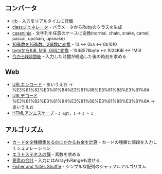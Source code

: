 ## コンバータ
- [irb](https://rconv.ongaeshi.me/?q=EoYw9gdgbgdAzgUwC4AokEskBsEC4AEARKJFIQDT4AmCAZgIYCuWSBAjAJTVj4A%2BCvAFD58AB3wJBCCFUFA) - 入力をリアルタイムに評価
- [classジェネレータ](https://rconv.ongaeshi.me/?q=CYUwZgBAtiAuAWB7YBnAFABwIYCctQEoAoCCbPKAOiiwwmEQgB8A7fEJk0iAIlNEgBiAN5sYAXwA6LUiBbAeXOcEoArRAEsWaHtOk9iyokQBKAY0QsAbpRRw0XWBtgAbEAC5eZl1hQpAHQyA5QyAswyANwyAPwyA-QzhPAA0EFwCWACuLrCePADa0qTCEN6%2BKJ6SPABiiIgl8TAIyEUQAKQA7mhYbRAARl0EEFIsALoG9IxMHEqUIFhm8MPMZpzcZMmwKBAAPGsAogDyAMpEBX4QImaZ7oco-eJEIjVIqGin7nd1-QTXRkQ7%2B7LyREZAA) - パラメータからRubyのクラスを生成
- [caseninja](https://rconv.ongaeshi.me/?q=LYewJgrgNgpgBAYQIYGcYDsCW6BWSBQccoksA%2BgGYToDGALpiOvoXGDBXHSGQBaq8AFHRgAPOgEpWRAN7SicdCABOwJFABcXHktXrhYyQBp5RGv2xbuZc0mwHxEkwoUp0SANYwrPN55gOxqZwNEjAMJraNmERgU7BAA6ooZHWSSgpcc4ucBAJtpZReQXoWcF5fl4%2BZBXuXmUuAL6sGGAsROyc1rpqUHHyPeqYAF4BIo4t6G2snVEl-S6DUCNjhhIAdADmKBAARoIARHAHRscAtAdSRK3tbBxRlasTiyq9K3FbO-tHJ8dkl5Nph17tZQuE%2BuNJPI0sl9JCNl9BAB6dZIiRwGRwAAkADJ1mAQAB3WioeDNa5TW6zGEZOFrAavIajD4oBLLOjrNQJDFwAA%2BMF5cBg61CCUwdCZZPWOBA2EBVJBPGKFlK8OhPHm8PWxVJ8qIM0VNQSjwWCmsJq1OrQ8oNnCW7zVLkhcAAvFxDOsUHRlJgEvJ5JguoZXQA-OBI8PBSH4okk60uCIoQPu8Sh8NnJFRj3bPaHC6nH4bAnE0LxhSJ5POl1hpFkTM5FMcnPff4F45F2OlmDyRPdhvR1ns5GCAD8LoA2gBBM4ALQAuhI0dLZaVCzGS7qE5SKW0bvgAEo0JgAN09MDownFsC0B2QaCwuCQv06SGgdBvFBAIAAQkhlL-hl%2BdRCSQABPFAyC9H10E2KxlAgGB0QJPkBVYBIIDoFBEFJB88HWax%2BBQIREPWY91AQlB8BuIA) - 文字列を任意のケースに変換(normal, chain, snake, camel, pascal, upchain, upsnake) 
- [10進数を16進数、2進数に変換](https://rconv.ongaeshi.me/?q=CYUwZgBALg9g%2BgCxADzgIwJYDsAUWCuAtgJQBQEEADvlAM4QGHlU30BEADMmxANQNEAdLDi0cARgBsZCtToROaHv0bD4YgExkQWYKVIAlAMYwsAN0G0QUHFAxQANiABcC8R0BMCYAdTQEkMU74CADBregNYMgJCagNvGbAA0zBTx8aBgAIb4DlCuACySkhzEEMAwEAA%2BIMXMIkiomLgg2rqkQA) - 10 <-> 0xa <-> 0b1010
- [byteからKiB, MiB, GiBに変換](https://rconv.ongaeshi.me/^?q=CYUwZgBARgTA1gCigTwC4gDQQHYEoBQEESaIEA9MTBAFQ064B0qA9gPphMBOLArtsAQwCIAfnyhIAB16oAzm1iIU6LNiz8AlqgJEAbhAC80eCVUNCEGfIgAiAMQBvPQF8ITrahe2ImyAYBCYwAGfFFgSwlwaFI2VjY4TSgzEF0rWTk7JxUQNxzbS2sFJRSsAEZgrFsAaU0AIVs0osVTHKwYSrsAWXrGwoyW5VIsAGZO2wBxXqaBkraIABZxgBVp-vlB0ogAVnGABTWiZrnhiAA2cYBRNfDxACUAYxZsPUY5EFQEVG0AGxAALjsOUA0gyASIZanUsD1IRApnVANYMgEhNQDbxrYsJIAIa8H6oQEVGALXAQYAsCAAHxAZMsOTi7ESyVSYTEQA) - 1048576byte <-> 1024KiB <-> 1MiB
- [今からN時間後](https://rconv.ongaeshi.me/?q=C4SwtgpgXg9gdhABAXkQIgNQAYCcAuLLNAKGICUBjeANwDoBnCYAClGABsI91ApuUGkGQJEMAOUBCZoGTUwDH6aADSIAJhABmAQwCu7YNwCMASnkxEAHwiHiiRMpSIAKuAi1lLW5FpwYAd1kg43UJFgIOmaIAEZWlhiISABUiADMAGyEwcEgiha0AJ4QygBOKKghWTn5AGSlGWDwwAAWBaG0VXC1iOUZcsqZ9UUdmcHmaADEAN4QAL7iEoD2DCNF9MC5in4QzGgApAASeGsAsmg6Y4DmDICaDIBADCTmEOyM-egj45Mzw3MLS3arawCaALRrYL9yRCbbZ7A4nc7BCBwOTEKEwoA) - 入力した時間が経過した後の時刻を求める

## Web
- [URLエンコード](https://rconv.ongaeshi.me/?q=E4UwjgrglqAEBEFhXgKFQJQMYHsB2AbgHQDOIALgBTlTkA2IAXAgKoYAygFQyDPDIM0MgPwyBJhngAaWABMQAMwCGEOuWbwMEAEYBPWICuGQKsMgQoZANwzdAnQyA9hkDTDIFOGQEUMga4ZRsGXQDuM9SQD6JcsjwBzZh8IEABKCRxYAB8QSNRYWDYASSIQPFxJD2csjykcYABbD1x8gAd8VKpQ1FTxVCA) - あいうえお -> %E3%81%82%E3%81%84%E3%81%86%E3%81%88%E3%81%8A
- [URLデコード](https://rconv.ongaeshi.me/?q=E4UwjgrglqAEBEFhXgKFQJQMYHsB2AbgHQDOIALgBTlTkA2IAXAgKoYAyg4wyDNDID8MgkwzwANKliwAJiABmAQwh1yzeAFIAogGZlADgCM2gExrNu7QBYj2vVoBsFk1q12rAQWUAGZ8NGwZdAO4yAJ4kAPok5Mh4AObMERAgAJQSOLAAPiCp3mwAkkSSuJIhfsUhUjjAALYhuBUADvggeFSJqI3iqEA) - %E3%81%82%E3%81%84%E3%81%86%E3%81%88%E3%81%8A -> あいうえお
- [HTMLアンエスケープ](https://rconv.ongaeshi.me/?q=E4UwjgrglqAEBEBjA5leAodAlRB7AdgG4B0AziAC4AUFUFANiAFwIASAKgLIAygRQyDPDIAqGQJ0MgRoZAPwyB1hngAaWABMQAMwCGEehRbwAzLABkyCgG5YARlmwV9AO4qAnqQD6pCsCj5kLVxBABKBbiwAD4gQeiwsADCAOIAksQQ%2BCCkiCoADiAcPFR%2B6CD48uhAA) - `3 &gt; 1` -> `3 > 1`

## アルゴリズム
- [カードを全種類集めるのにかかるお金を計算](https://rconv.ongaeshi.me/?q=MQAgFgLhAODOBcB6RBHAlmiBDAdAYwHsBbRAKwDs8xMDFMBTI2RAFhYHYBOADgDYAjfpxacATAGZ2AVl6jRvAAwAoAE70UAVzRqQAclj0IupUrwAbLLFggAymiIaLEAiqUgQAE3oAzEAbPeOLD2jlgQ9AAU5BpE-PQqAPoE3gkQAJ7Q9LAANCCEsBC5sGAEAO4JXthoZtYAvCDeWDX0AJRu7n6GSSl4WCoedbaGANoAuu3uTWapGVkg9REAjDg40bHx3TOZsC04zglYE3kEGuQQ8yDKHSCl1Gb0nRCbvf2wQWgAXg8APCBrcYlklsskd3GkTgkAOaGC5TYFvWBYIjQe6gkBoXwGJ5Al4DHBoShmDReAD8EXBGihhja12u0BUBPOACIAHIEHDAADeFKpEAAvoAZBkAAwyANYZAMYMgH0GQCA-0z0ZiSuVKlhqrA0fRmmj3PTGSAmYBeDcAIHtsjnciHQ-mAJIZAE0MgGGGQATDIB1BmlsoxfgVFUMypqavIHjRWOefQGIG%2Bvx55rRhFO5wA1PVFmjoBoINYmYAIf65UbOIAAVMcCnzAGGKgEAGLkBnFBhGfeh8xBc-4bIHpbZ8212wBWDIAxBkAkP8u%2BVlD1Vb3Xei%2Bo5JlO6zMEAuFnPT6N8wB7ajnagvs3n8vzC0z2qO-fuTEoAEqEcgANyChgiEEw93gusA1QyAH4ZAJMMFsAFoqAOi9AHoZgDG0wBAhkAaIZADsGQBrBkAaQYIKAwApBkARcSLUACCjAHTvJlci8RpHAgB9OQbQEUmbLIHykKRci3B9FkWBQindJUVQfRpmj5FpPAIEAAB96HY9o7AcJwXHePiwkiehhngPDNkI2BRlyUT4C3GSQDk4oBzompRjaQ8gA) - カードの種類と値段を入力してシュミレーション
- [エラトステネスの篩](https://rconv.ongaeshi.me/?q=MQAgFgLhAODOBcB6RBHAlmiBDAdAYwHsBbRWMNALwFcitFMBTI2RLADgCMBWBgJg968A7AAZOAFgDMvAIwA2ACbiAUAoYAzEHjAM8AawD60AE5oiDABQA7GgEplILVlgMQNog5AB3HVZAyQCF9PR3UsABsXTx8GP15A4MdHCGMqBk8GSPSkkAteHBxrGgBaGVtbHAYsbRAFAhAAHzQrNQAPBpCktE13EABSEGa2kABeEZARTpzjBggqYz8wrKmQWIVOtc6ZuYXA1OzVluVN5QAlQisANxwXCAsITHCGeBAAIkAKhkBLhkAJhkBOhkAxhkAswy-QB2DIBL71eABpahosFRwhAXjICjIRLZavUGgwOo5jKMQABtAC6GUq1TAGMa7hxSTxAB46W4aINNNpdIYTGZLO57I5NricAArAjNCxQt72TZAA) - 素数を求める
- [要素の合計](https://rconv.ongaeshi.me/?q=EoYw9gdgbgdAzgUwC4AokEskBsEC4AEARAMoCuAtoQDT4AmCAZgIalZIEDaAjDQEw0BmALoBKOmHwAfBJIBQ%2BfAngVZCCLVlA) - 入力にはArrayもRangeも渡せる
- [Fisher and Yates Shuffle](https://rconv.ongaeshi.me/?q=MQAgFgLhAODOBcB6RBzAlhMBXARgOgGMB7AW0QBUwBTAQQBsUiAnDME2RAJVwE9Ec6RHIhIBDWBCpNERTFMQAzNLGpMA%2Bj1GTYeJjgBQ%2BgCZUFIJSqkatVWGpVYFCulQAUopk1E8AlPpAgAHYgALwgHl48eC6BKJj%2BIADuYGguQSAAfCAADAkBaKEgXoFGrsEAtGEAjH4BARHeANpoALoANOGeTYEthQ08jT0d-c0tCVQlCf36E0aGnMSBAG54sFQQrhAYLvAgAEQAYsqq4SUgAJo2sCAAythOLnsdJgqiWHQQu41VHQBMHQAWbIdADMwJAv3BVQArKDfiCOlV-iAESAAS0fCAjEQQAAfKi4hIWVTWbT2e7ONxUPyzfRAA) - シンプルな配列のシャッフルアルゴリズム
